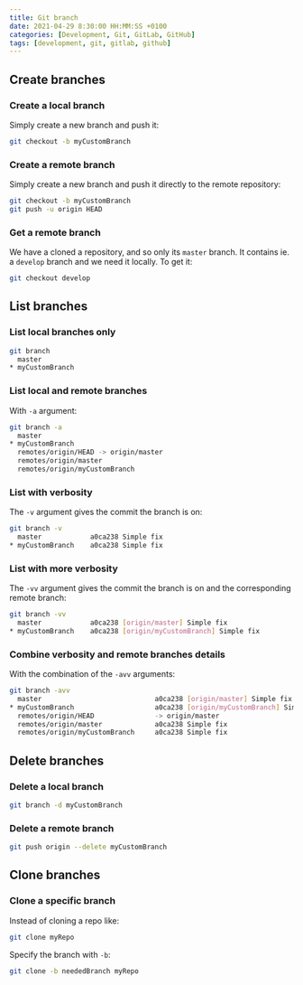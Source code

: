 ```yaml
---
title: Git branch
date: 2021-04-29 8:30:00 HH:MM:SS +0100
categories: [Development, Git, GitLab, GitHub]
tags: [development, git, gitlab, github]
---
```


## Create branches

### Create a local branch

Simply create a new branch and push it:

```bash
git checkout -b myCustomBranch
```

### Create a remote branch

Simply create a new branch and push it directly to the remote repository:

```bash
git checkout -b myCustomBranch
git push -u origin HEAD
```

### Get a remote branch

We have a cloned a repository, and so only its `master` branch. It contains ie. a `develop` branch and we need it locally. To get it:

```bash
git checkout develop
```

## List branches

### List local branches only

```bash
git branch
  master
* myCustomBranch
```

### List local and remote branches

With `-a` argument:

```bash
git branch -a
  master
* myCustomBranch
  remotes/origin/HEAD -> origin/master
  remotes/origin/master
  remotes/origin/myCustomBranch
```

### List with verbosity

The `-v` argument gives the commit the branch is on:

```bash
git branch -v
  master            a0ca238 Simple fix
* myCustomBranch    a0ca238 Simple fix
```

### List with more verbosity

The `-vv` argument gives the commit the branch is on and the corresponding remote branch:

```bash
git branch -vv
  master            a0ca238 [origin/master] Simple fix
* myCustomBranch    a0ca238 [origin/myCustomBranch] Simple fix
```

### Combine verbosity and remote branches details

With the combination of the `-avv` arguments:

```bash
git branch -avv
  master                            a0ca238 [origin/master] Simple fix
* myCustomBranch                    a0ca238 [origin/myCustomBranch] Simple fix
  remotes/origin/HEAD               -> origin/master
  remotes/origin/master             a0ca238 Simple fix
  remotes/origin/myCustomBranch     a0ca238 Simple fix
```

## Delete branches

### Delete a local branch

```bash
git branch -d myCustomBranch
```

### Delete a remote branch

```bash
git push origin --delete myCustomBranch
```

## Clone branches

### Clone a specific branch

Instead of cloning a repo like:

```bash
git clone myRepo
```

Specify the branch with `-b`:

```bash
git clone -b neededBranch myRepo
```
